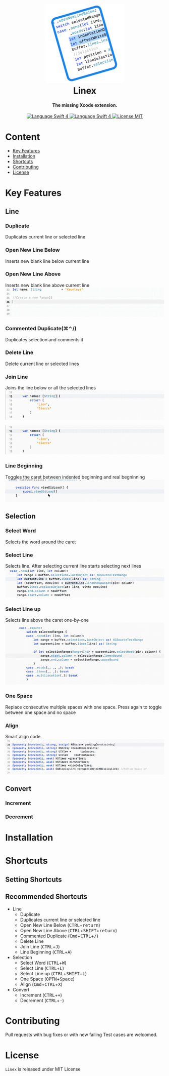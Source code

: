 <h1 align="center">
  <br>
  <img src="/Linex/Assets.xcassets/AppIcon.appiconset/AppIcon_256@2x.png" alt="Markdownify" width="250">
  <br> Linex <br>
</h1>

<h4 align="center">The missing Xcode extension.</h4>

<p align="center">
  <a href="https://swift.org" target="_blank">
    <img src="https://img.shields.io/badge/Swift-4-orange.svg" alt="Language Swift 4">
  </a>
  <a href="https://swift.org" target="_blank">
    <img src="https://img.shields.io/badge/platform-macOS-green.svg" alt="Language Swift 4">
  </a>
  <a href="https://opensource.org/licenses/MIT" target="_blank">
      <img src="https://img.shields.io/badge/license-MIT-blue.svg" alt="License MIT"/>
  </a> 

# Content
- [Key Features](#key-features)
- [Installation](#installation)
- [Shortcuts](#shortcuts)
- [Contributing](#contributing)
- [License](#license)

# Key Features

## Line
### Duplicate
Duplicates current line or selected line

### Open New Line Below
Inserts new blank line below current line

### Open New Line Above
Inserts new blank line above current line
![](/Images/openlineabove.gif)

### Commented Duplicate(⌘⌃/)
Duplicates selection and comments it

### Delete Line
Delete current line or selected lines

### Join Line
Joins the line below or all the selected lines
![](/Images/join.gif)

![](/Images/join-selection.gif)

### Line Beginning
Toggles the caret between indented beginning and real begninning
![Line Beginning](/Images/togglehome.gif)

## Selection
### Select Word
Selects the word around the caret

### Select Line
Selects line. After selecting current line starts selecting next lines
![Select line](/Images/selectline.gif)

### Select Line up
Selects line above the caret one-by-one
![Select line up](/Images/selectdownup.gif)

### One Space
Replace consecutive multiple spaces with one space. Press again to toggle between one space and no space

### Align
Smart align code.
![Align](/Images/propertyalign.gif)

## Convert
### Increment
### Decrement

# Installation

# Shortcuts
## Setting Shortcuts
## Recommended Shortcuts
- Line
  - Duplicate
  - Duplicates current line or selected line
  - Open New Line Below (<kbd>CTRL</kbd>+<kbd>return</kbd>)
  - Open New Line Above (<kbd>CTRL</kbd>+<kbd>SHIFT</kbd>+<kbd>return</kbd>)
  - Commented Duplicate (<kbd>Cmd</kbd>+<kbd>CTRL</kbd>+<kbd>/</kbd>)
  - Delete Line
  - Join Line (<kbd>CTRL</kbd>+<kbd>J</kbd>)
  - Line Beginning (<kbd>CTRL</kbd>+<kbd>A</kbd>)
- Selection
  - Select Word (<kbd>CTRL</kbd>+<kbd>W</kbd>)
  - Select Line (<kbd>CTRL</kbd>+<kbd>L</kbd>)
  - Select Line up (<kbd>CTRL</kbd>+<kbd>SHIFT</kbd>+<kbd>L</kbd>)
  - One Space (<kbd>OPTN</kbd>+<kbd>Space</kbd>)
  - Align (<kbd>Cmd</kbd>+<kbd>CTRL</kbd>+<kbd>X</kbd>)
- Convert
  - Increment (<kbd>CTRL</kbd>+<kbd>+</kbd>)
  - Decrement (<kbd>CTRL</kbd>+<kbd>-</kbd>)

# Contributing
Pull requests with bug fixes or with new failing Test cases are welcomed.

# License
`Linex` is released under MIT License
